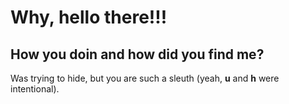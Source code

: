 # Why, hello there!!!
## How you doin and how did you find me?
Was trying to hide, but you are such a sleuth (yeah, **u** and **h** were intentional).

